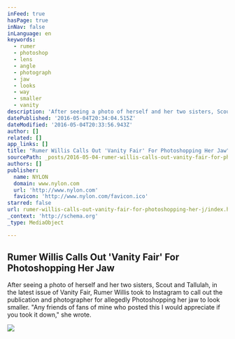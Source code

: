 ```yaml
---
inFeed: true
hasPage: true
inNav: false
inLanguage: en
keywords:
  - rumer
  - photoshop
  - lens
  - angle
  - photograph
  - jaw
  - looks
  - way
  - smaller
  - vanity
description: 'After seeing a photo of herself and her two sisters, Scout and Tallulah, in the latest issue of Vanity Fair, Rumer Willis took to Instagram to call out the publication and photographer for allegedly Photoshopping her jaw to look smaller. "Any friends of fans of mine who posted this I would appreciate if you took it down," she wrote.'
datePublished: '2016-05-04T20:34:04.515Z'
dateModified: '2016-05-04T20:33:56.943Z'
author: []
related: []
app_links: []
title: "Rumer Willis Calls Out 'Vanity Fair' For Photoshopping Her Jaw"
sourcePath: _posts/2016-05-04-rumer-willis-calls-out-vanity-fair-for-photoshopping-her-j.md
authors: []
publisher:
  name: NYLON
  domain: www.nylon.com
  url: 'http://www.nylon.com'
  favicon: 'http://www.nylon.com/favicon.ico'
starred: false
url: rumer-willis-calls-out-vanity-fair-for-photoshopping-her-j/index.html
_context: 'http://schema.org'
_type: MediaObject

---
```

<article style=""><h1>Rumer Willis Calls Out 'Vanity Fair' For Photoshopping Her Jaw</h1><p>After seeing a photo of herself and her two sisters, Scout and Tallulah, in the latest issue of Vanity Fair, Rumer Willis took to Instagram to call out the publication and photographer for allegedly Photoshopping her jaw to look smaller. "Any friends of fans of mine who posted this I would appreciate if you took it down," she wrote.</p><img src="http://res.cloudinary.com/nylon/image/upload/t_posts-max,f_auto,fl_lossy,q_80/posts/facebook_thumbnails/000/026/303/rumer-fb.jpg" /></article>